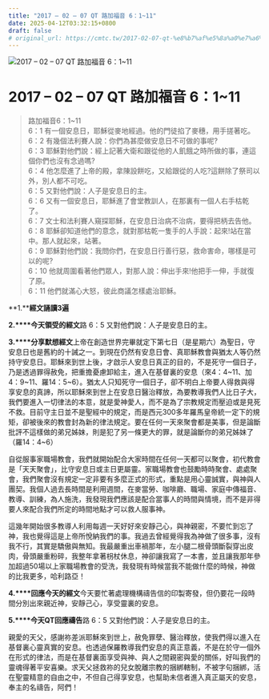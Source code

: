```yaml
---
title: "2017 – 02 – 07 QT 路加福音 6：1~11"
date: 2025-04-12T03:32:15+0800
draft: false
# original_url: https://cmtc.tw/2017-02-07-qt-%e8%b7%af%e5%8a%a0%e7%a6%8f%e9%9f%b3-6%ef%bc%9a111
---
```


![2017 – 02 – 07 QT 路加福音 6：1\~11](/images/qt.jpg   "2017 – 02 – 07 QT 路加福音 6：1\~11")

# 2017 – 02 – 07 QT 路加福音 6：1\~11

> 路加福音6：1\~11  
> 6：1 有一個安息日，耶穌從麥地經過。他的門徒掐了麥穗，用手搓著吃。  
> 6：2 有幾個法利賽人說：你們為甚麼做安息日不可做的事呢?  
> 6：3 耶穌對他們說：經上記著大衛和跟從他的人飢餓之時所做的事，連這個你們也沒有念過嗎?  
> 6：4 他怎麼進了上帝的殿，拿陳設餅吃，又給跟從的人吃?這餅除了祭司以外，別人都不可吃。  
> 6：5 又對他們說：人子是安息日的主。  
> 6：6 又有一個安息日，耶穌進了會堂教訓人，在那裏有一個人右手枯乾了。  
> 6：7 文士和法利賽人窺探耶穌，在安息日治病不治病，要得把柄去告他。  
> 6：8 耶穌卻知道他們的意念，就對那枯乾一隻手的人手說：起來!站在當中。那人就起來，站著。  
> 6：9 耶穌對他們說：我問你們，在安息日行善行惡，救命害命，哪樣是可以的呢?  
> 6：10 他就周圍看著他們眾人，對那人說：伸出手來!他把手一伸，手就復了原。  
> 6：11 他們就滿心大怒，彼此商議怎樣處治耶穌。

**1.****經文誦讀3遍**

**2.****今天領受的經文**路 6：5 又對他們說：人子是安息日的主。

**3.****分享默想經文**上帝在創造世界完畢就定下第七日（是星期六）為聖日，守安息日也是舊約的十誡之一。到現在仍然有安息日會、真耶穌教會與猶太人等仍然持守安息日。耶穌來到世上後，才啟示人安息日真正的目的，不是死守一個日子，乃是透過罪得赦免，把重擔憂慮卸給主，進入在基督裏的安息（來4：4\~11、加4：9\~11、羅14：5\~6）。猶太人只知死守一個日子，卻不明白上帝要人得救與得享安息的真諦，所以耶穌來到世上在安息日醫治釋放，為要教導我們人比日子大，我們要進入一切律法的本意，就是愛神愛人，而不是為了宗教規定而壓迫或是見死不救。目前守主日並不是聖經中的規定，而是西元300多年羅馬皇帝統一定下的規矩，卻被後來的教會封為新的律法規定。要在任何一天來聚會都是美事，但是論斷批評不這樣做的弟兄姊妹，則是犯了另一條更大的罪，就是論斷你的弟兄姊妹了（羅14：4\~6）

自從服事家職場教會，我們就開始配合大家時間在任何一天都可以聚會，初代教會是「天天聚會」，比守安息日或主日更屬靈。家職場教會也鼓勵時時聚會、處處聚會，我們聚會沒有規定一定非要有多麼正式的形式，重點是用心靈誠實，與神與人團契。我個人過去長時間是利用週間，在麥當勞、咖啡廳、職場、家庭中傳福音、教導、訓練，為人施洗，我發現我們應該是配合當事人的時間與情境，而不是非得要人來配合我們所定的時間地點才可以救人服事神。

這幾年開始很多教導人利用每週一天好好來安靜己心，與神親密，不要忙到忘了神，我也覺得這是上帝所悅納我們的事。我過去曾經覺得我為神做了很多事，沒有我不行，其實是驕傲與無知。我最嚴重出車禍那年，左小腿二根骨頭斷裂穿出皮肉，骨頭嚴重粉碎，我整年拿著枴杖休息，神卻讓我寫了一本書，並且讓我那年參加超過50場以上家職場教會的受洗，我發現有時候當我不能做什麼的時候，神做的比我更多，哈利路亞！

**4.****回應今天的經文**今天要忙著處理機構禱告信的印製寄發，但仍要花一段時間分別出來親近神，安靜己心，享受靈裏的安息。

**5.****今天QT回應禱告**路 6：5 又對他們說：人子是安息日的主。

親愛的天父，感謝祢差派耶穌來到世上，赦免罪孽、醫治釋放，使我們得以進入在基督裏心靈真實的安息。也透過保羅教導我們安息的真正意義，不是在於守一個外在形式的律法，而是在基督裏面享受與神、與人之間親密與愛的關係，好叫我們的靈魂得著平安喜樂。求天父拯救祢的兒女脫離宗教的捆綁轄制，不被字句捆綁，活在聖靈精意的自由之中，不但自己得享安息，也幫助未信者進入真正屬天的安息，奉主的名禱告，阿們！